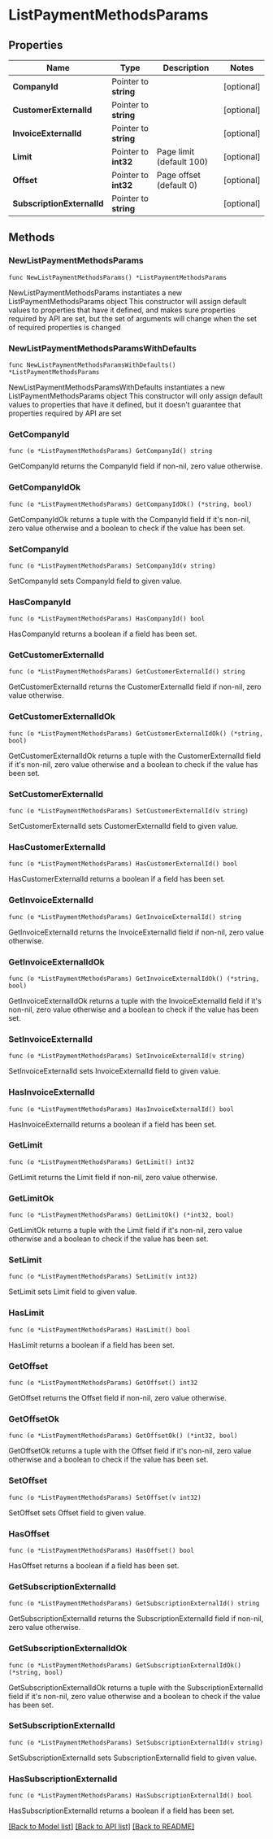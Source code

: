 # ListPaymentMethodsParams

## Properties

Name | Type | Description | Notes
------------ | ------------- | ------------- | -------------
**CompanyId** | Pointer to **string** |  | [optional] 
**CustomerExternalId** | Pointer to **string** |  | [optional] 
**InvoiceExternalId** | Pointer to **string** |  | [optional] 
**Limit** | Pointer to **int32** | Page limit (default 100) | [optional] 
**Offset** | Pointer to **int32** | Page offset (default 0) | [optional] 
**SubscriptionExternalId** | Pointer to **string** |  | [optional] 

## Methods

### NewListPaymentMethodsParams

`func NewListPaymentMethodsParams() *ListPaymentMethodsParams`

NewListPaymentMethodsParams instantiates a new ListPaymentMethodsParams object
This constructor will assign default values to properties that have it defined,
and makes sure properties required by API are set, but the set of arguments
will change when the set of required properties is changed

### NewListPaymentMethodsParamsWithDefaults

`func NewListPaymentMethodsParamsWithDefaults() *ListPaymentMethodsParams`

NewListPaymentMethodsParamsWithDefaults instantiates a new ListPaymentMethodsParams object
This constructor will only assign default values to properties that have it defined,
but it doesn't guarantee that properties required by API are set

### GetCompanyId

`func (o *ListPaymentMethodsParams) GetCompanyId() string`

GetCompanyId returns the CompanyId field if non-nil, zero value otherwise.

### GetCompanyIdOk

`func (o *ListPaymentMethodsParams) GetCompanyIdOk() (*string, bool)`

GetCompanyIdOk returns a tuple with the CompanyId field if it's non-nil, zero value otherwise
and a boolean to check if the value has been set.

### SetCompanyId

`func (o *ListPaymentMethodsParams) SetCompanyId(v string)`

SetCompanyId sets CompanyId field to given value.

### HasCompanyId

`func (o *ListPaymentMethodsParams) HasCompanyId() bool`

HasCompanyId returns a boolean if a field has been set.

### GetCustomerExternalId

`func (o *ListPaymentMethodsParams) GetCustomerExternalId() string`

GetCustomerExternalId returns the CustomerExternalId field if non-nil, zero value otherwise.

### GetCustomerExternalIdOk

`func (o *ListPaymentMethodsParams) GetCustomerExternalIdOk() (*string, bool)`

GetCustomerExternalIdOk returns a tuple with the CustomerExternalId field if it's non-nil, zero value otherwise
and a boolean to check if the value has been set.

### SetCustomerExternalId

`func (o *ListPaymentMethodsParams) SetCustomerExternalId(v string)`

SetCustomerExternalId sets CustomerExternalId field to given value.

### HasCustomerExternalId

`func (o *ListPaymentMethodsParams) HasCustomerExternalId() bool`

HasCustomerExternalId returns a boolean if a field has been set.

### GetInvoiceExternalId

`func (o *ListPaymentMethodsParams) GetInvoiceExternalId() string`

GetInvoiceExternalId returns the InvoiceExternalId field if non-nil, zero value otherwise.

### GetInvoiceExternalIdOk

`func (o *ListPaymentMethodsParams) GetInvoiceExternalIdOk() (*string, bool)`

GetInvoiceExternalIdOk returns a tuple with the InvoiceExternalId field if it's non-nil, zero value otherwise
and a boolean to check if the value has been set.

### SetInvoiceExternalId

`func (o *ListPaymentMethodsParams) SetInvoiceExternalId(v string)`

SetInvoiceExternalId sets InvoiceExternalId field to given value.

### HasInvoiceExternalId

`func (o *ListPaymentMethodsParams) HasInvoiceExternalId() bool`

HasInvoiceExternalId returns a boolean if a field has been set.

### GetLimit

`func (o *ListPaymentMethodsParams) GetLimit() int32`

GetLimit returns the Limit field if non-nil, zero value otherwise.

### GetLimitOk

`func (o *ListPaymentMethodsParams) GetLimitOk() (*int32, bool)`

GetLimitOk returns a tuple with the Limit field if it's non-nil, zero value otherwise
and a boolean to check if the value has been set.

### SetLimit

`func (o *ListPaymentMethodsParams) SetLimit(v int32)`

SetLimit sets Limit field to given value.

### HasLimit

`func (o *ListPaymentMethodsParams) HasLimit() bool`

HasLimit returns a boolean if a field has been set.

### GetOffset

`func (o *ListPaymentMethodsParams) GetOffset() int32`

GetOffset returns the Offset field if non-nil, zero value otherwise.

### GetOffsetOk

`func (o *ListPaymentMethodsParams) GetOffsetOk() (*int32, bool)`

GetOffsetOk returns a tuple with the Offset field if it's non-nil, zero value otherwise
and a boolean to check if the value has been set.

### SetOffset

`func (o *ListPaymentMethodsParams) SetOffset(v int32)`

SetOffset sets Offset field to given value.

### HasOffset

`func (o *ListPaymentMethodsParams) HasOffset() bool`

HasOffset returns a boolean if a field has been set.

### GetSubscriptionExternalId

`func (o *ListPaymentMethodsParams) GetSubscriptionExternalId() string`

GetSubscriptionExternalId returns the SubscriptionExternalId field if non-nil, zero value otherwise.

### GetSubscriptionExternalIdOk

`func (o *ListPaymentMethodsParams) GetSubscriptionExternalIdOk() (*string, bool)`

GetSubscriptionExternalIdOk returns a tuple with the SubscriptionExternalId field if it's non-nil, zero value otherwise
and a boolean to check if the value has been set.

### SetSubscriptionExternalId

`func (o *ListPaymentMethodsParams) SetSubscriptionExternalId(v string)`

SetSubscriptionExternalId sets SubscriptionExternalId field to given value.

### HasSubscriptionExternalId

`func (o *ListPaymentMethodsParams) HasSubscriptionExternalId() bool`

HasSubscriptionExternalId returns a boolean if a field has been set.


[[Back to Model list]](../README.md#documentation-for-models) [[Back to API list]](../README.md#documentation-for-api-endpoints) [[Back to README]](../README.md)



